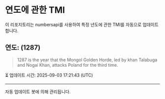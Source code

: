 
# 연도에 관한 TMI

이 리포지토리는 numbersapi를 사용하여 특정 년도에 관한 TMI를 자동으로 업데이트합니다.

## 연도: (1287)
> 1287 is the year that the Mongol Golden Horde, led by khan Talabuga and Nogai Khan, attacks Poland for the third time.

⏳ 업데이트 시간: 2025-09-03 17:21:43 (UTC)

---
자동 업데이트 봇에 의해 관리됩니다.
